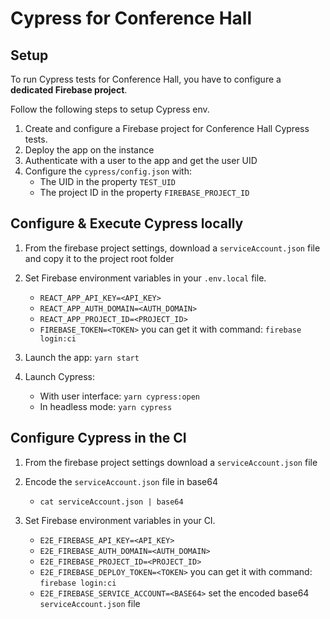 # Cypress for Conference Hall

## Setup

To run Cypress tests for Conference Hall, you have to configure a **dedicated Firebase project**.

Follow the following steps to setup Cypress env.
1. Create and configure a Firebase project for Conference Hall Cypress tests.
2. Deploy the app on the instance
3. Authenticate with a user to the app and get the user UID
4. Configure the `cypress/config.json` with:
    * The UID in the property `TEST_UID`
    * The project ID in the property `FIREBASE_PROJECT_ID`

## Configure & Execute Cypress locally

1. From the firebase project settings, download a `serviceAccount.json` file and copy it to the project root folder
2. Set Firebase environment variables in your `.env.local` file.

    * `REACT_APP_API_KEY=<API_KEY>`
    * `REACT_APP_AUTH_DOMAIN=<AUTH_DOMAIN>`
    * `REACT_APP_PROJECT_ID=<PROJECT_ID>`
    * `FIREBASE_TOKEN=<TOKEN>` you can get it with command: `firebase login:ci`

3. Launch the app: `yarn start`
4. Launch Cypress:

    * With user interface: `yarn cypress:open`
    * In headless mode: `yarn cypress`

## Configure Cypress in the CI

1. From the firebase project settings download a `serviceAccount.json` file
2. Encode the `serviceAccount.json` file in base64

    * `cat serviceAccount.json | base64`

3. Set Firebase environment variables in your CI.

    * `E2E_FIREBASE_API_KEY=<API_KEY>`
    * `E2E_FIREBASE_AUTH_DOMAIN=<AUTH_DOMAIN>`
    * `E2E_FIREBASE_PROJECT_ID=<PROJECT_ID>`
    * `E2E_FIREBASE_DEPLOY_TOKEN=<TOKEN>` you can get it with command: `firebase login:ci`
    * `E2E_FIREBASE_SERVICE_ACCOUNT=<BASE64>` set the encoded base64 `serviceAccount.json` file